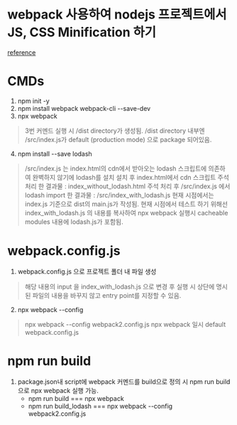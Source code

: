 # webpack 사용하여 nodejs 프로젝트에서 JS, CSS Minification 하기
<a href="https://webpack.js.org/guides/getting-started/">reference</a>

# CMDs
1. npm init -y
2. npm install webpack webpack-cli --save-dev
3. npx webpack
> 3번 커멘드 실행 시 /dist directory가 생성됨.
> /dist directory 내부엔 /src/index.js가 default (production mode) 으로 package 되어있음.
4. npm install --save lodash
> /src/index.js 는 index.html의 cdn에서 받아오는 lodash 스크립트에 의존하여 완벽하지 않기에
> lodash를 설치
> 설치 후 index.html에서 cdn 스크립트 주석 처리 한 결과물 : index_without_lodash.html
> 주석 처리 후 /src/index.js 에서 lodash import 한 결과물 : /src/index_with_lodash.js
> 현재 시점에서는 index.js 기준으로 dist의 main.js가 작성됨.
> 현재 시점에서 테스트 하기 위해선 index_with_lodash.js 의 내용를 복사하여 npx webpack 실행시
> cacheable modules 내용에 lodash.js가 포함됨.

# webpack.config.js
1. webpack.config.js 으로 프로젝트 폴더 내 파일 생성
> 해당 내용의 input 을 index_with_lodash.js 으로 변경 후 실행 시 상단에 명시 된 파일의 내용을
> 바꾸지 않고 entry point를 지정할 수 있음.
2. npx webpack --config <config filename>
> npx webpack --config webpack2.config.js
> npx webpack 일시 default webpack.config.js


# npm run build
1. package.json내 script에 webpack 커멘드를 build으로 정의 시 npm run build 으로 npx webpack 실행 가능.
    - npm run build === npx webpack
    - npm run build_lodash === npx webpack --config webpack2.config.js

